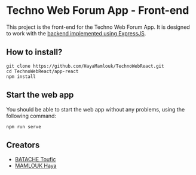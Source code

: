 # Techno Web Forum App - Front-end

This project is the front-end for the Techno Web Forum App.
It is designed to work with the [backend implemented using ExpressJS](https://github.com/touficbatache/TechnoWebAPI).

## How to install?

```shell
git clone https://github.com/HayaMamlouk/TechnoWebReact.git
cd TechnoWebReact/app-react
npm install
```

## Start the web app

You should be able to start the web app without any problems, using the following command:

```shell
npm run serve
```

## Creators

- [BATACHE Toufic](https://github.com/touficbatache/)
- [MAMLOUK Haya](https://github.com/HayaMamlouk/)
